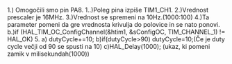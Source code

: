1.) Omogočili smo pin PA8.
1..)Poleg pina izpiše TIM1_CH1.
2.)Vrednost prescaler je 16MHz.
3.)Vrednost se spremeni na 10Hz.(1000:100)
4.)Ta parameter pomeni da gre vrednosta krivulja do polovice in se nato  ponovi.
 b.)if (HAL_TIM_OC_ConfigChannel(&htim1, &sConfigOC, TIM_CHANNEL_1) != HAL_OK)
5. a) dutyCycle+=10;
   b)if(dutyCycle>90) dutyCycle=10;(Če je duty cycle večji od 90 se spusti na 10)
   c)HAL_Delay(1000); (ukaz, ki  pomeni  zamik v  milisekundah(1000))
